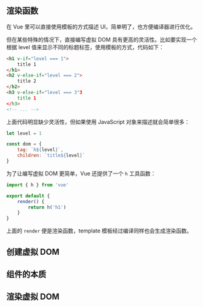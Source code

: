 ## 渲染函数

在 Vue 里可以直接使用模板的方式描述 UI，简单明了，也方便编译器进行优化。

但在某些特殊的情况下，直接编写虚拟 DOM 具有更高的灵活性。比如要实现一个根据 level 值来显示不同的标题标签，使用模板的方式，代码如下：

```html
<h1 v-if="level === 1">
    title 1
</h1>
<h2 v-else-if="level === 2">
    title 2
</h2>
<h3 v-else-if="level === 3"3
    title 1
</h3>
<!-- ... -->
```

上面代码明显缺少灵活性，但如果使用 JavaScript 对象来描述就会简单很多：

```javascript
let level = 1

const dom = {
    tag: `h${level}`,
    children: `title${level}`
}
```

为了让编写虚拟 DOM 更简单，Vue 还提供了一个 `h` 工具函数：

```javascript
import { h } from 'vue'

export default {
    render() {
        return h('h1')
    }
}
```

上面的 `render` 便是渲染函数，template 模板经过编译同样也会生成渲染函数。

## 创建虚拟 DOM



## 组件的本质

## 渲染虚拟 DOM
